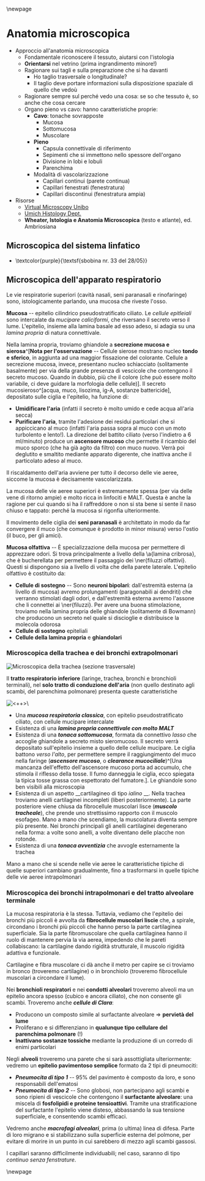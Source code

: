 \newpage

# Anatomia microscopica
- Approccio all'anatomia microscopica
    - Fondamentale riconoscere il tessuto, aiutarsi con l'istologia
    - __Orientarsi__ nel vetrino (prima ingrandimento minore!)
    - Ragionare sui tagli e sulla preparazione che si ha davanti
        - Ho taglio trasversale o longitudinale?
        - Il taglio deve portare informazioni sulla disposizione spaziale di quello che vedoù
    - Ragionare sempre sul perché vedo una cosa: se so che tessuto è, so anche che cosa cercare
    - Organo pieno vs cavo: hanno caratteristiche proprie:
        - __Cavo__: tonache sovrapposte
            - Mucosa
            - Sottomucosa
            - Muscolare
        - __Pieno__
            - Capsula connettivale di riferimento
            - Sepimenti che si immettono nello spessore dell'organo
            - Divisione in lobi e lobuli
            - Parenchima
        - Modalità di vascolarizzazione
            - Capillari continui (parete continua)
            - Capillari fenestrati (fenestratura)
            - Capillari discontinui (fenestratura ampia)
- Risorse
    - [Virtual Microscopy Unibo](http://virtualmicroscopy.patologia-sperimentale.unibo.it)
    - [Umich Histology Dept.](http://histology.medicine.umich.edu/medical-schedule)
    - __Wheater, Istologia e Anatomia Microscopica__ (testo e atlante), ed. Ambriosiana

## Microscopica del sistema linfatico
- \textcolor{purple}{\textsf{sbobina nr. 33 del 28/05}}

<!---
### Organi linfoidi primari

#### Timo

### Organi linfoidi secondari

#### MALT

#### Linfonodi

#### Milza
-->

## Microscopica dell'apparato respiratorio
Le vie respiratorie superiori (cavità nasali, seni paranasali e rinofaringe) sono, istologicamente parlando, una mucosa che riveste l'osso.

__Mucosa__ -- epitelio cilindrico pseudostratificato ciliato. Le _cellule epitleiali_ sono intercalate da _mucipare caliciformi_, che riversano il secreto verso il lume. L'epitelio, insieme alla lamina basale ad esso adeso, si adagia su una _lamina propria_ di natura connettivale.

Nella lamina propria, troviamo ghiandole a __secrezione mucosa e sierosa__^[__Nota per l'osservazione__ -- Cellule sierose mostrano nucleo __tondo e sferico__, in aggiunta ad una maggior fissazione del colorante. Cellule a secrezione mucosa, invece, presentano nucleo schiacciato (solitamente basalmente) per via della grande presenza di vescicole che contengono il secreto mucoso. Quando in dubbio, più che il colore (che può essere molto variabile, ci deve guidare la morfologia delle cellule)]. Il secreto mucosieroso^[acqua, muco, lisozima, ig-A, sostanze battericide], depositato sulle ciglia e l'epitelio, ha funzione di:

* __Umidificare l'aria__ (infatti il secreto è molto umido e cede acqua all'aria secca)
* __Purificare l'aria__, tramite l'adesione dei residui particolari che si appiccicano al muco (infatti l'aria passa sopra al muco con un moto turbolento e lento!). La direzione del battito ciliato (verso l'indietro a 6 ml/minuto) produce un __ascensore mucoso__ che permette il ricambio del muco sporco (che ha già agito da filtro) con muco nuovo. Verrà poi deglutito e smaltito mediante apparato digerente, che inattiva anche il particolato adeso al muco.

Il riscaldamento dell'aria avviene per tutto il decorso delle vie aeree, siccome la mucosa è decisamente vascolarizzata.

La mucosa delle vie aeree superiori è estremamente spessa (per via delle vene di ritorno ampie) e molto ricca in linfociti e MALT. Questa è anche la ragione per cui quando si ha il raffreddore o non si sta bene si sente il naso chiuso e tappato: perché la mucosa si rigonfia ulteriormente.

Il movimento delle ciglia dei __seni paranasali__ è architettato in modo da far convergere il muco (che comunque è prodotto in minor misura) verso l'ostio (il buco, per gli amici).

__Mucosa olfattiva__ -- È specializzazione della mucosa per permettere di apprezzare odori. Si trova principalmente a livello della \a{lamina cribrosa}, che è bucherellata per permettere il passaggio dei \ner{filuzzi olfattivi}. Questi si dispongono sia a livello di volta che della parete laterale. L'epitelio olfattivo è costituito da:

* __Cellule di sostegno__ -- Sono __neuroni bipolari__: dall'estremità esterna (a livello di mucosa) avremo prolungamenti (paragonabili ai dendriti) che verranno stimolati dagli odori, e dall'estremità esterna avremo l'assone che li connettei ai \ner{filuzzi}. Per avere una buona stimolazione, troviamo nella lamina propria delle ghiandole (solitamente di Bowmann) che producono un secreto nel quale si discioglie e distribuisce la molecola odorosa
* __Cellule di sostegno__ epiteliali
* __Cellule della lamina propria__ e __ghiandolari__

### Microscopica della trachea e dei bronchi extrapolmonari

![Microscopica della trachea (sezione trasversale)](img/microscopica-trachea.png)

Il __tratto respiratorio inferiore__ (laringe, trachea, bronchi e bronchioli terminali), nel __solo tratto di conduzione dell'aria__ (non quello destinato agli scambi, del parenchima polmonare) presenta queste caratteristiche

![<++>](img/mucosa-respiratoria.png)\ 

* Una ___mucosa respiratoria classica___, con epitelio pseudostratificato ciliato, con cellule mucipare intercalate
* Esistenza di una ___lamina propria connettivale con molto MALT___
* Esistenza di una ___tonaca sottomucosa___, formata da connettivo _lasso_ che accoglie ghiandole a secreto misto sieromucoso. Il secreto verrà depositato sull'epitelio insieme a quello delle cellule mucipare. Le ciglia battono _verso l'alto_, per permettere sempre il raggiungimento del muco nella faringe (___ascensore mucoso___, o ___clearance mucociliale___)^[Una mancanza dell'effetto dell'ascensore mucoso porta ad accumulo, che stimola il riflesso della tosse. Il fumo danneggia le ciglia, ecco spiegata la tipica tosse grassa con espettorato del fumatore.]. Le ghiandole sono ben visibili alla microscopia
* Esistenza di un aspetto __cartilagineo di tipo _ialino_ __. Nella trachea troviamo anelli cartilaginei incompleti (liberi posteriormente). La parte posteriore viene chiusa da fibrocellule muscolari lisce (___muscolo tracheale___), che prende uno strettissimo rapporto con il muscolo esofageo. Mano a mano che scendiamo, la muscolatura diventa sempre più presente. Nei bronchi principali gli anelli cartilaginei degenerano nella forma: a volte sono anelli, a volte diventano delle placche non rotonde.
* Esistenza di una ___tonaca avventizia___ che avvogle esternamente la trachea

Mano a mano che si scende nelle vie aeree le caratteristiche tipiche di quelle superiori cambiano gradualmente, fino a trasformarsi in quelle tipiche delle vie aeree intrapolmonari

### Microscopica dei bronchi intrapolmonari e del tratto alveolare terminale
La mucosa respiratoria è la stessa. Tuttavia, vediamo che l'epitelio dei bronchi più piccoli è avvolta da __fibrocellule muscolari liscie__ che, a spirale, circondano i bronchi più piccoli che hanno perso la parte cartilaginea superficiale. Sia la parte fibromuscolare che quella cartilaginea hanno il ruolo di mantenere pervia la via aerea, impedendo che le pareti collabiscano: la cartilagine dando rigidità strutturale, il muscolo rigidità adattiva e funzionale.

Cartilagine e fibra muscolare ci dà anche il metro per capire se ci troviamo in bronco (troveremo cartilagine) o in bronchiolo (troveremo fibrocellule muscolari a circondare il lume).

Nei __bronchioli respiratori__ e nei __condotti alveolari__ troveremo alveoli ma un epitelio ancora spesso (cubico e ancora ciliato), che non consente gli scambi. Troveremo anche ___cellule di Clara___:

* Producono un composto simile al surfactante alveolare ⇒ __pervietà del lume__
* Proliferano e si differenziano in __qualunque tipo cellulare del parenchima polmonare__ (!)
* __Inattivano sostanze tossiche__ mediante la produzione di un corredo di enimi particolari

Negli __alveoli__ troveremo una parete che si sarà assottigliata ulteriormente: vedremo un __epitelio pavimentoso semplice__ formato da 2 tipi di pneumociti:

* ___Pneumocita di tipo 1___ -- 95% del pavimento è composto da loro, e sono responsabili dell'ematosi
* ___Pneumocita di tipo 2___ -- Sono globosi, non partecipano agli scambi e sono ripieni di vescicole che contengono il __surfactante alveolare__: una miscela di __fosfolipidi e proteine tensioattivi__. Tramite una stratificazione del surfactante l'epitelio viene disteso, abbassando la sua tensione superficiale, e consentendo scambi efficaci.

Vedremo anche ___macrofagi alveolari___, prima (o ultima) linea di difesa. Parte di loro migrano e si stabilizzano sulla superficie esterna del polmone, per evitare di morire in un punto in cui sarebbero di mezzo agli scambi gassosi.

I capillari saranno difficilmente individuabili; nel caso, saranno di tipo _continuo senza fenstrature_.

\newpage

